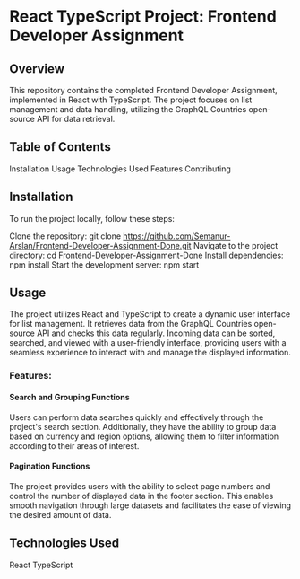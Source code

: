 # React TypeScript Project: Frontend Developer Assignment

## Overview
This repository contains the completed Frontend Developer Assignment, implemented in React with TypeScript. The project focuses on list management and data handling, utilizing the GraphQL Countries open-source API for data retrieval.

## Table of Contents
Installation
Usage
Technologies Used
Features
Contributing

## Installation
To run the project locally, follow these steps:

Clone the repository: git clone https://github.com/Semanur-Arslan/Frontend-Developer-Assignment-Done.git
Navigate to the project directory: cd Frontend-Developer-Assignment-Done
Install dependencies: npm install
Start the development server: npm start

## Usage
The project utilizes React and TypeScript to create a dynamic user interface for list management. It retrieves data from the GraphQL Countries open-source API and checks this data regularly. Incoming data can be sorted, searched, and viewed with a user-friendly interface, providing users with a seamless experience to interact with and manage the displayed information.

### Features:
#### Search and Grouping Functions
Users can perform data searches quickly and effectively through the project's search section. Additionally, they have the ability to group data based on currency and region options, allowing them to filter information according to their areas of interest.

#### Pagination Functions
The project provides users with the ability to select page numbers and control the number of displayed data in the footer section. This enables smooth navigation through large datasets and facilitates the ease of viewing the desired amount of data.

## Technologies Used
React
TypeScript
